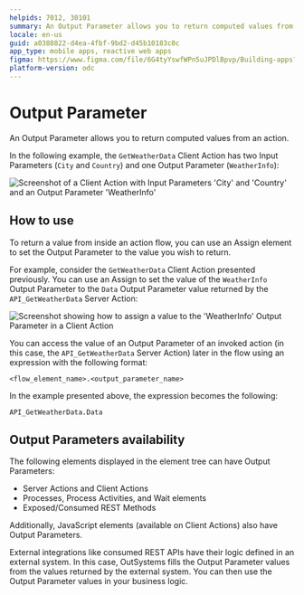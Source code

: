 ```yaml
---
helpids: 7012, 30101
summary: An Output Parameter allows you to return computed values from an action.
locale: en-us
guid: a0388822-d4ea-4fbf-9bd2-d45b10183c0c
app_type: mobile apps, reactive web apps
figma: https://www.figma.com/file/6G4tyYswfWPn5uJPDlBpvp/Building-apps?type=design&node-id=3213%3A21660&t=ZwHw8hXeFhwYsO5V-1
platform-version: odc
---
```

# Output Parameter


An Output Parameter allows you to return computed values from an action.

In the following example, the `GetWeatherData` Client Action has two Input Parameters (`City` and `Country`) and one Output Parameter (`WeatherInfo`):

![Screenshot of a Client Action with Input Parameters 'City' and 'Country' and an Output Parameter 'WeatherInfo'](images/input-parameter-client-action-example-ss.png "Client Action Input Parameters Example")

## How to use
To return a value from inside an action flow, you can use an Assign element to set the Output Parameter to the value you wish to return.

For example, consider the `GetWeatherData` Client Action presented previously. You can use an Assign to set the value of the `WeatherInfo` Output Parameter to the `Data` Output Parameter value returned by the `API_GetWeatherData` Server Action:

![Screenshot showing how to assign a value to the 'WeatherInfo' Output Parameter in a Client Action](images/output-parameter-example-ss.png "Assigning Value to Output Parameter")

You can access the value of an Output Parameter of an invoked action (in this case, the `API_GetWeatherData` Server Action) later in the flow using an expression with the following format:

`<flow_element_name>.<output_parameter_name>`

In the example presented above, the expression becomes the following:

`API_GetWeatherData.Data`

## Output Parameters availability

The following elements displayed in the element tree can have Output Parameters:
* Server Actions and Client Actions
* Processes, Process Activities, and Wait elements
* Exposed/Consumed REST Methods

Additionally, JavaScript elements (available on Client Actions) also have Output Parameters.

External integrations like consumed REST APIs have their logic defined in an external system. In this case, OutSystems fills the Output Parameter values from the values returned by the external system. You can then use the Output Parameter values in your business logic.

